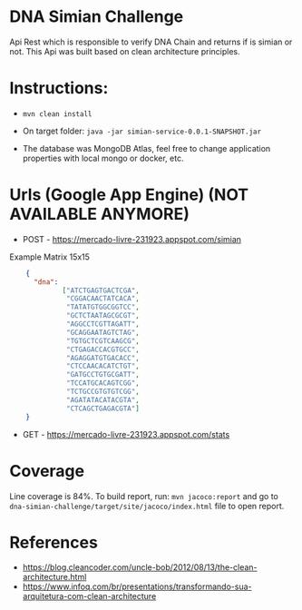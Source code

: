 # DNA Simian Challenge

Api Rest which is responsible to verify DNA Chain and returns if is simian or not. This Api was built based on clean architecture principles.

# Instructions:

* ```mvn clean install```
* On target folder: ```java -jar simian-service-0.0.1-SNAPSHOT.jar```

* The database was MongoDB Atlas, feel free to change application properties with local mongo or docker, etc.

# Urls (Google App Engine) (NOT AVAILABLE ANYMORE)

* POST - https://mercado-livre-231923.appspot.com/simian 

Example Matrix 15x15

```json
    {                         
      "dna": 
             ["ATCTGAGTGACTCGA",
              "CGGACAACTATCACA",
              "TATATGTGGCGGTCC",
              "GCTCTAATAGCGCGT",
              "AGGCCTCGTTAGATT",
              "GCAGGAATAGTCTAG",
              "TGTGCTCGTCAAGCG",
              "CTGAGACCACGTGCC",
              "AGAGGATGTGACACC",
              "CTCCAACACATCTGT",
              "GATGCCTGTGCGATT",
              "TCCATGCACAGTCGG",
              "TCTGCCGTGTGTCGG",
              "AGATATACATACGTA",
              "CTCAGCTGAGACGTA"]
    }
```

* GET - https://mercado-livre-231923.appspot.com/stats


# Coverage

Line coverage is 84%. To build report, run: ``` mvn jacoco:report ``` and 
go to ```dna-simian-challenge/target/site/jacoco/index.html``` file to open report.

# References

* https://blog.cleancoder.com/uncle-bob/2012/08/13/the-clean-architecture.html
* https://www.infoq.com/br/presentations/transformando-sua-arquitetura-com-clean-architecture


